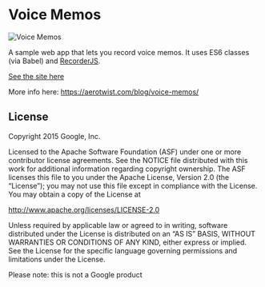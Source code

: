 # Voice Memos

![Voice Memos](https://aerotwist.com/static/blog/voice-memos/grabs.jpg)

A sample web app that lets you record voice memos. It uses ES6 classes (via Babel) and [RecorderJS](https://github.com/chris-rudmin/Recorderjs).

[See the site here](https://voice-memos.appspot.com/)

More info here: https://aerotwist.com/blog/voice-memos/

## License

Copyright 2015 Google, Inc.

Licensed to the Apache Software Foundation (ASF) under one or more contributor license agreements. See the NOTICE file distributed with this work for additional information regarding copyright ownership. The ASF licenses this file to you under the Apache License, Version 2.0 (the “License”); you may not use this file except in compliance with the License. You may obtain a copy of the License at

http://www.apache.org/licenses/LICENSE-2.0

Unless required by applicable law or agreed to in writing, software distributed under the License is distributed on an “AS IS” BASIS, WITHOUT WARRANTIES OR CONDITIONS OF ANY KIND, either express or implied. See the License for the specific language governing permissions and limitations under the License.

Please note: this is not a Google product
